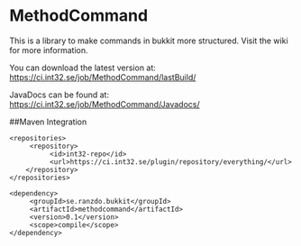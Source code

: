 MethodCommand
===============

This is a library to make commands in bukkit more structured. Visit the wiki for more information.

You can download the latest version at: https://ci.int32.se/job/MethodCommand/lastBuild/

JavaDocs can be found at: https://ci.int32.se/job/MethodCommand/Javadocs/

##Maven Integration

```
<repositories>
     <repository>
          <id>int32-repo</id>
          <url>https://ci.int32.se/plugin/repository/everything/</url>
    </repository>
</repositories>
```
```
<dependency>
     <groupId>se.ranzdo.bukkit</groupId>
     <artifactId>methodcommand</artifactId>
     <version>0.1</version>
     <scope>compile</scope>
</dependency>
```
